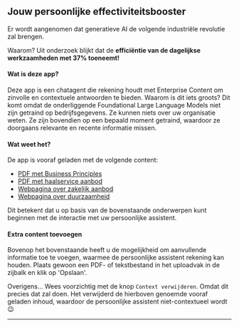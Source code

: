 ## Jouw persoonlijke effectiviteitsbooster
Er wordt aangenomen dat generatieve AI de volgende industriële revolutie zal brengen.

Waarom? Uit onderzoek blijkt dat de **efficiëntie van de dagelijkse werkzaamheden met 37% toeneemt!**

#### Wat is deze app?
Deze app is een chatagent die rekening houdt met Enterprise Content om zinvolle en contextuele antwoorden te bieden.
Waarom is dit iets groots? Dit komt omdat de onderliggende Foundational Large Language Models niet zijn getraind op bedrijfsgegevens. Ze kunnen niets over uw organisatie weten.
Ze zijn bovendien op een bepaald moment getraind, waardoor ze doorgaans relevante en recente informatie missen.

#### Wat weet het?
De app is vooraf geladen met de volgende content:
- [PDF met Business Principles](https://www.postnl.nl/Images/business-principles-nl_tcm10-66407.pdf)
- [PDF met haalservice aanbod](https://www.postnl.nl/Images/aanleveren-pakketten_tcm10-236964.pdf)
- [Webpagina over zakelijk aanbod](https://www.postnl.nl/zakelijke-oplossingen/)
- [Webpagina over duurzaamheid](https://www.postnl.nl/zakelijke-oplossingen/duurzaamheid/)

Dit betekent dat u op basis van de bovenstaande onderwerpen kunt beginnen met de interactie met uw persoonlijke assistent.

#### Extra content toevoegen
Bovenop het bovenstaande heeft u de mogelijkheid om aanvullende informatie toe te voegen, waarmee de persoonlijke assistent rekening kan houden. Plaats gewoon een PDF- of tekstbestand in het uploadvak in de zijbalk en klik op 'Opslaan'.

Overigens... Wees voorzichtig met de knop `Context verwijderen`. Omdat dit precies dat zal doen. Het verwijderd de hierboven genoemde vooraf geladen inhoud, waardoor de persoonlijke assistent niet-contextueel wordt 😉

---